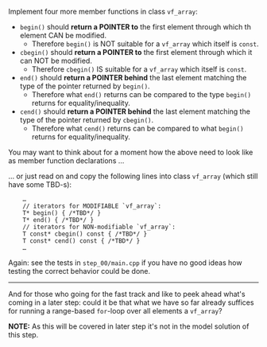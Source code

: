 Implement four more member functions in class `vf_array`:

-   `begin()` should **return a POINTER to** the first
    element through which th element CAN be modified.
    -   Therefore `begin()` is NOT suitable for a
        `vf_array` which itself is `const`.
-   `cbegin()` should **return a POINTER to** the first
    element through which it can NOT be modified.
    -   Therefore `cbegin()` IS suitable for a
        `vf_array` which itself is `const`.
-   `end()` should **return a POINTER behind** the last
    element matching the type of the pointer returned by
    `begin()`.
    -   Therefore what `end()` returns can be compared to
	the type `begin()` returns for equality/inequality.
-   `cend()` should **return a POINTER behind** the last
    element matching the type of the pointer returned by
    `cbegin()`.
    -   Therefore what `cend()` returns can be compared to
        what `begin()` returns for equality/inequality.

You may want to think about for a moment how the above need
to look like as member function declarations …

… or just read on and copy the following lines into class
`vf_array` (which still have some TBD-s):

```
    …
    // iterators for MODIFIABLE `vf_array`:
    T* begin() { /*TBD*/ }
    T* end() { /*TBD*/ }
    // iterators for NON-modifiable `vf_array`:
    T const* cbegin() const { /*TBD*/ }
    T const* cend() const { /*TBD*/ }
    …
```

Again: see the tests in `step_00/main.cpp` if you have no
good ideas how testing the correct behavior could be done.

* * * * *

And for those who going for the fast track and like to peek
ahead what's coming in a later step: could it be that what
we have so far already suffices for running a range-based
`for`-loop over all elements a `vf_array`?

**NOTE:**
As this will be covered in later step it's not in the model
solution of this step.
